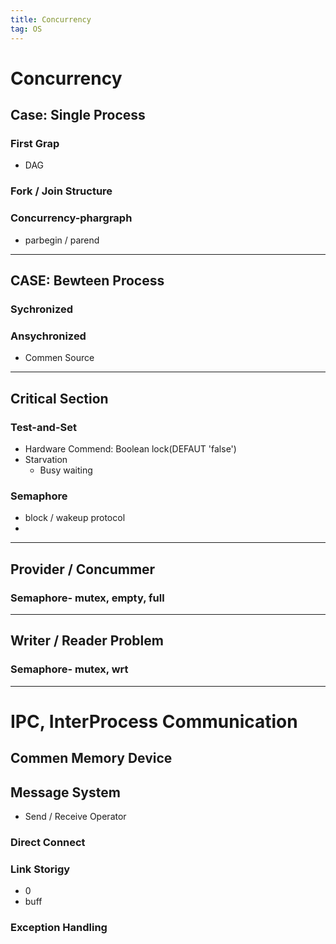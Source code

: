 ```yaml
---
title: Concurrency  
tag: OS  
---  
```


# Concurrency  

## Case: Single Process

### First Grap  
- DAG  

### Fork / Join Structure  

### Concurrency-phargraph  
- parbegin / parend  

---  

## CASE: Bewteen Process  

### Sychronized  

### Ansychronized  
- Commen Source  

---  

## Critical Section  

### Test-and-Set  
- Hardware Commend: Boolean lock(DEFAUT 'false')  
- Starvation  
	- Busy waiting  

### Semaphore  
- block / wakeup protocol  
- 

---  

## Provider / Concummer  
### Semaphore- mutex, empty, full  

---  

## Writer / Reader  Problem  
### Semaphore- mutex, wrt  

---   

# IPC, InterProcess Communication  

## Commen Memory Device  
## Message System  
- Send / Receive Operator  

### Direct Connect  
### 

### Link Storigy  
- 0  
- buff  

### Exception Handling  


